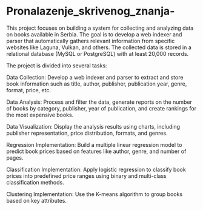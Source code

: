 # Pronalazenje_skrivenog_znanja-
This project focuses on building a system for collecting and analyzing data on books available in Serbia. The goal is to develop a web indexer and parser that automatically gathers relevant information from specific websites like Laguna, Vulkan, and others. The collected data is stored in a relational database (MySQL or PostgreSQL) with at least 20,000 records.

The project is divided into several tasks:

Data Collection: Develop a web indexer and parser to extract and store book information such as title, author, publisher, publication year, genre, format, price, etc.

Data Analysis: Process and filter the data, generate reports on the number of books by category, publisher, year of publication, and create rankings for the most expensive books.

Data Visualization: Display the analysis results using charts, including publisher representation, price distribution, formats, and genres.

Regression Implementation: Build a multiple linear regression model to predict book prices based on features like author, genre, and number of pages.

Classification Implementation: Apply logistic regression to classify book prices into predefined price ranges using binary and multi-class classification methods.

Clustering Implementation: Use the K-means algorithm to group books based on key attributes.
